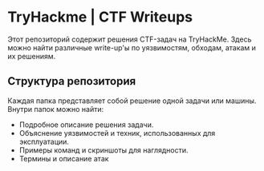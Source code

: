 # TryHackme | CTF Writeups

Этот репозиторий содержит решения CTF-задач на TryHackMe. Здесь можно найти различные write-up'ы по уязвимостям, обходам, атакам и их решениям.

## Структура репозитория

Каждая папка представляет собой решение одной задачи или машины. Внутри папок можно найти:

- Подробное описание решения задачи.
- Объяснение уязвимостей и техник, использованных для эксплуатации.
- Примеры команд и скриншоты для наглядности.
- Термины и описание атак

